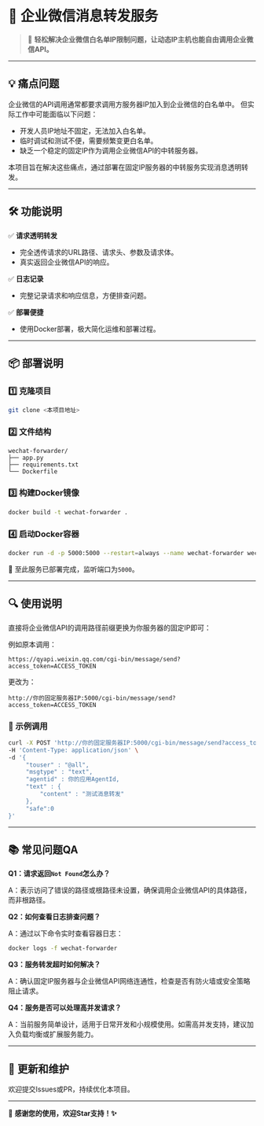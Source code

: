 # 🚀 企业微信消息转发服务

> 📢 **轻松解决企业微信白名单IP限制问题，让动态IP主机也能自由调用企业微信API。**

---

## 💡 痛点问题

企业微信的API调用通常都要求调用方服务器IP加入到企业微信的白名单中。
但实际工作中可能面临以下问题：

- 开发人员IP地址不固定，无法加入白名单。
- 临时调试和测试不便，需要频繁变更白名单。
- 缺乏一个稳定的固定IP作为调用企业微信API的中转服务器。

本项目旨在解决这些痛点，通过部署在固定IP服务器的中转服务实现消息透明转发。

---

## 🛠️ 功能说明

✅ **请求透明转发**

- 完全透传请求的URL路径、请求头、参数及请求体。
- 真实返回企业微信API的响应。

✅ **日志记录**

- 完整记录请求和响应信息，方便排查问题。

✅ **部署便捷**

- 使用Docker部署，极大简化运维和部署过程。

---

## 📦 部署说明

### 1️⃣ 克隆项目

```bash
git clone <本项目地址>
```

### 2️⃣ 文件结构

```
wechat-forwarder/
├── app.py
├── requirements.txt
└── Dockerfile
```

### 3️⃣ 构建Docker镜像

```bash
docker build -t wechat-forwarder .
```

### 4️⃣ 启动Docker容器

```bash
docker run -d -p 5000:5000 --restart=always --name wechat-forwarder wechat-forwarder
```

🎉 至此服务已部署完成，监听端口为`5000`。

---

## 🔍 使用说明

直接将企业微信API的调用路径前缀更换为你服务器的固定IP即可：

例如原本调用：
```
https://qyapi.weixin.qq.com/cgi-bin/message/send?access_token=ACCESS_TOKEN
```

更改为：
```
http://你的固定服务器IP:5000/cgi-bin/message/send?access_token=ACCESS_TOKEN
```

### 📌 示例调用

```bash
curl -X POST 'http://你的固定服务器IP:5000/cgi-bin/message/send?access_token=你的ACCESS_TOKEN' \
-H 'Content-Type: application/json' \
-d '{
     "touser" : "@all",
     "msgtype" : "text",
     "agentid" : 你的应用AgentId,
     "text" : {
         "content" : "测试消息转发"
     },
     "safe":0
}'
```

---

## 📚 常见问题QA

**Q1：请求返回`Not Found`怎么办？**

A：表示访问了错误的路径或根路径未设置，确保调用企业微信API的具体路径，而非根路径。

**Q2：如何查看日志排查问题？**

A：通过以下命令实时查看容器日志：
```bash
docker logs -f wechat-forwarder
```

**Q3：服务转发超时如何解决？**

A：确认固定IP服务器与企业微信API网络连通性，检查是否有防火墙或安全策略阻止请求。

**Q4：服务是否可以处理高并发请求？**

A：当前服务简单设计，适用于日常开发和小规模使用。如需高并发支持，建议加入负载均衡或扩展服务能力。

---

## 📝 更新和维护

欢迎提交Issues或PR，持续优化本项目。

---

📌 **感谢您的使用，欢迎Star支持！✨**
